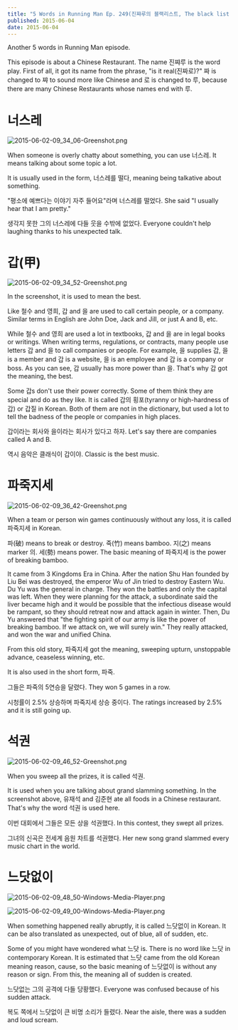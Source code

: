 ```yaml
---
title: "5 Words in Running Man Ep. 249(진쨔루의 블랙리스트, The black list in a Chinese Restaurant) - Learn Korean From Running Man"
published: 2015-06-04
date: 2015-06-04
---
```

Another 5 words in Running Man episode.

This episode is about a Chinese Restaurant. The name 진쨔루 is the word play. First of all, it got its name from the phrase, "is it real(진짜로)?" 짜 is changed to 쨔 to sound more like Chinese and 로 is changed to 루, because there are many Chinese Restaurants whose names end with 루.

#  너스레

![2015-06-02-09_34_06-Greenshot.png ](/images/2015-06-02-09_34_06-Greenshot.png )

When someone is overly chatty about something, you can use 너스레. It means talking about some topic a lot.

It is usually used in the form, 너스레를 떨다, meaning being talkative about something.

"평소에 예쁘다는 이야기 자주 들어요"라며 너스레를 떨었다.
She said "I usually hear that I am pretty."

생각지 못한 그의 너스레에 다들 웃을 수밖에 없었다.
Everyone couldn't help laughing thanks to his unexpected talk.

#  갑(甲)

![2015-06-02-09_34_52-Greenshot.png ](/images/2015-06-02-09_34_52-Greenshot.png )

In the screenshot, it is used to mean the best.

Like 철수 and 영희, 갑 and 을 are used to call certain people, or a company. Similar terms in English are John Doe, Jack and Jill, or just A and B, etc.

While 철수 and 영희 are used a lot in textbooks, 갑 and 을 are in legal books or writings. When writing terms, regulations, or contracts, many people use letters 갑 and 을 to call companies or people. For example, 을 supplies 갑, 을 is a member and 갑 is a website, 을 is an employee and 갑 is a company or boss. As you can see, 갑 usually has more power than 을. That's why 갑 got the meaning, the best.

Some 갑s don't use their power correctly. Some of them think they are special and do as they like. It is called 갑의 횡포(tyranny or high-hardness of 갑) or 갑질 in Korean. Both of them are not in the dictionary, but used a lot to tell the badness of the people or companies in high places.

갑이라는 회사와 을이라는 회사가 있다고 하자.
Let's say there are companies called A and B.

역시 음악은 클래식이 갑이야.
Classic is the best music.

#  파죽지세

![2015-06-02-09_36_42-Greenshot.png ](/images/2015-06-02-09_36_42-Greenshot.png )

When a team or person win games continuously without any loss, it is called 파죽지세 in Korean.

파(破) means to break or destroy. 죽(竹) means bamboo. 지(之) means marker 의. 세(勢) means power. The basic meaning of 파죽지세 is the power of breaking bamboo.

It came from 3 Kingdoms Era in China. After the nation Shu Han founded by Liu Bei was destroyed, the emperor Wu of Jin tried to destroy Eastern Wu. Du Yu was the general in charge. They won the battles and only the capital was left. When they were planning for the attack, a subordinate said the liver became high and it would be possible that the infectious disease would be rampant, so they should retreat now and attack again in winter. Then, Du Yu answered that "the fighting spirit of our army is like the power of breaking bamboo. If we attack on, we will surely win." They really attacked, and won the war and unified China.

From this old story, 파죽지세 got the meaning, sweeping upturn, unstoppable advance, ceaseless winning, etc.

It is also used in the short form, 파죽.

그들은 파죽의 5연승을 달렸다.
They won 5 games in a row.

시청률이 2.5% 상승하며 파죽지세 상승 중이다.
The ratings increased by 2.5% and it is still going up.

#  석권

![2015-06-02-09_46_52-Greenshot.png ](/images/2015-06-02-09_46_52-Greenshot.png )

When you sweep all the prizes, it is called 석권.

It is used when you are talking about grand slamming something. In the screenshot above, 유재석 and 김준현 ate all foods in a Chinese restaurant. That's why the word 석권 is used here.

이번 대회에서 그들은 모든 상을 석권했다.
In this contest, they swept all prizes.

그녀의 신곡은 전세계 음원 차트를 석권했다.
Her new song grand slammed every music chart in the world.

#  느닷없이

![2015-06-02-09_48_50-Windows-Media-Player.png ](/images/2015-06-02-09_48_50-Windows-Media-Player.png )

![2015-06-02-09_49_00-Windows-Media-Player.png ](/images/2015-06-02-09_49_00-Windows-Media-Player.png )

When something happened really abruptly, it is called 느닷없이 in Korean. It can be also translated as unexpected, out of blue, all of sudden, etc.

Some of you might have wondered what 느닷 is. There is no word like 느닷 in contemporary Korean. It is estimated that 느닷 came from the old Korean meaning reason, cause, so the basic meaning of 느닷없이 is without any reason or sign. From this, the meaning all of sudden is created.

느닷없는 그의 공격에 다들 당황했다.
Everyone was confused because of his sudden attack.

복도 쪽에서 느닷없이 큰 비명 소리가 들렸다.
Near the aisle, there was a sudden and loud scream.